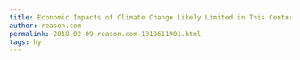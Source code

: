 ```yaml
---
title: Economic Impacts of Climate Change Likely Limited in This Century, Says New Study
author: reason.com
permalink: 2018-02-09-reason.com-1810611901.html
tags: hy
---
```


